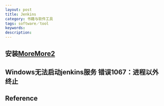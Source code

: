 ```yaml
---
layout: post
title: Jenkins
category: 书籍与软件工具
tags: software／tool
keywords: 
description: 
---
```


## 安装[More](https://www.cnblogs.com/wuhl-89/p/10154798.html)[More2](https://qxf2.com/blog/jenkins-python/)

## Windows无法启动jenkins服务 错误1067：进程以外终止

## Reference

